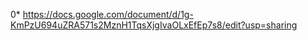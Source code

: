 0* https://docs.google.com/document/d/1g-KmPzU694uZRA571s2MznH1TqsXjgIvaOLxEfEp7s8/edit?usp=sharing
